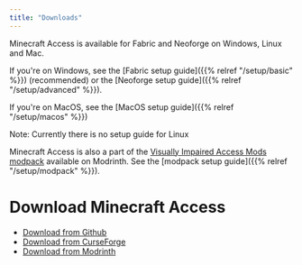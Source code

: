 ```yaml
---
title: "Downloads"
---
```


Minecraft Access is available for Fabric and Neoforge on Windows, Linux and Mac.

If you're on Windows, see the [Fabric setup guide]({{% relref "/setup/basic" %}}) (recommended) or the [Neoforge setup guide]({{% relref "/setup/advanced" %}}).

If you're on MacOS, see the [MacOS setup guide]({{% relref "/setup/macos" %}})

Note: Currently there is no setup guide for Linux

Minecraft Access is also a part of the [Visually Impaired Access Mods modpack](https://modrinth.com/modpack/vi-access) available on Modrinth. See the [modpack setup guide]({{% relref "/setup/modpack" %}}).

# Download Minecraft Access
- [Download from Github](https://github.com/minecraft-access/minecraft-access/releases/)
- [Download from CurseForge](https://www.curseforge.com/minecraft/mc-mods/blind-accessibility)
- [Download from Modrinth](https://modrinth.com/mod/minecraft-access)
